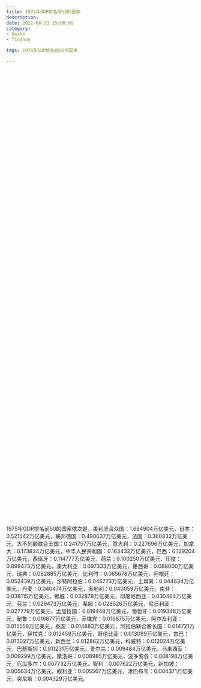 ```yaml
---
title: 1975年GDP排名前50的国家
description:
date: 2022-06-23 15:00:00
category:
- baike
- finance

tags: 1975年GDP排名前50的国家

---
```


<!-- 引入刚刚下载的 ECharts 文件 -->
<script src="/assets/js/charts/echarts.min.js"></script>

<!-- 为 ECharts 准备一个定义了宽高的 DOM -->
<div id="myChart" style="width: 100%;height:1200px;"></div>

<div>
<p class="paragraph">1975年GDP排名前50的国家依次是，美利坚合众国：1.684904万亿美元，日本：0.521542万亿美元，联邦德国：0.490637万亿美元，法国：0.360832万亿美元，大不列颠联合王国：0.241757万亿美元，意大利：0.227696万亿美元，加拿大：0.173834万亿美元，中华人民共和国：0.163432万亿美元，巴西：0.129204万亿美元，西班牙：0.114777万亿美元，荷兰：0.100250万亿美元，印度：0.098473万亿美元，澳大利亚：0.097333万亿美元，墨西哥：0.088000万亿美元，瑞典：0.082885万亿美元，比利时：0.065678万亿美元，阿根廷：0.052439万亿美元，沙特阿拉伯：0.046773万亿美元，土耳其：0.044634万亿美元，丹麦：0.040474万亿美元，奥地利：0.040059万亿美元，南非：0.038115万亿美元，挪威：0.032878万亿美元，印度尼西亚：0.030464万亿美元，芬兰：0.029473万亿美元，希腊：0.028526万亿美元，尼日利亚：0.027779万亿美元，孟加拉国：0.019448万亿美元，葡萄牙：0.019348万亿美元，秘鲁：0.016877万亿美元，菲律宾：0.016875万亿美元，阿尔及利亚：0.015558万亿美元，泰国：0.014883万亿美元，阿拉伯联合酋长国：0.014721万亿美元，伊拉克：0.013459万亿美元，哥伦比亚：0.013099万亿美元，古巴：0.013027万亿美元，新西兰：0.012862万亿美元，科威特：0.012024万亿美元，巴基斯坦：0.011231万亿美元，爱尔兰：0.009484万亿美元，马来西亚：0.009299万亿美元，摩洛哥：0.008985万亿美元，波多黎各：0.008198万亿美元，厄瓜多尔：0.007732万亿美元，智利：0.007622万亿美元，新加坡：0.005634万亿美元，叙利亚：0.005567万亿美元，津巴布韦：0.004371万亿美元，突尼斯：0.004329万亿美元。</p>
</div>

<script>
    var chartDom = document.getElementById('myChart');
    var myChart = echarts.init(chartDom);
    var option;

    option = {
        title: {
            text: ''
        },
        tooltip: {
            trigger: 'axis',
            axisPointer: {
                type: 'shadow'
            }
        },
        legend: {},
        grid: {
            left: '0%',
            right: '0%',
            bottom: '3%',
            containLabel: true
        },
        xAxis: {
            type: 'value',
            boundaryGap: [0, 0.01]
        },
        yAxis: {
            type: 'category',
            data: ["突尼斯", "津巴布韦", "叙利亚", "新加坡", "智利", "厄瓜多尔", "波多黎各", "摩洛哥", "马来西亚", "爱尔兰", "巴基斯坦", "科威特", "新西兰", "古巴", "哥伦比亚", "伊拉克", "阿拉伯联合酋长国", "泰国", "阿尔及利亚", "菲律宾", "秘鲁", "葡萄牙", "孟加拉国", "尼日利亚", "希腊", "芬兰", "印度尼西亚", "挪威", "南非", "奥地利", "丹麦", "土耳其", "沙特阿拉伯", "阿根廷", "比利时", "瑞典", "墨西哥", "澳大利亚", "印度", "荷兰", "西班牙", "巴西", "中华人民共和国", "加拿大", "意大利", "大不列颠联合王国", "法国", "联邦德国", "日本", "美利坚合众国"]
        },
        series: [
            {
                itemStyle: {
                    color: "#00868B"
                },
                name: '（单位：万亿美元）',
                type: 'bar',
                data: [0.004329, 0.004371, 0.005567, 0.005634, 0.007622, 0.007732, 0.008198, 0.008985, 0.009299, 0.009484, 0.011231, 0.012024, 0.012862, 0.013027, 0.013099, 0.013459, 0.014721, 0.014883, 0.015558, 0.016875, 0.016877, 0.019348, 0.019448, 0.027779, 0.028526, 0.029473, 0.030464, 0.032878, 0.038115, 0.040059, 0.040474, 0.044634, 0.046773, 0.052439, 0.065678, 0.082885, 0.088000, 0.097333, 0.098473, 0.100250, 0.114777, 0.129204, 0.163432, 0.173834, 0.227696, 0.241757, 0.360832, 0.490637, 0.521542, 1.684904]
            }
        ]
    };

    option && myChart.setOption(option);

</script>
